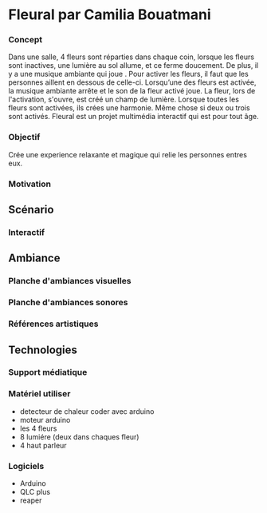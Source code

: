 # Fleural par Camilia Bouatmani

### Concept 

Dans une salle, 4 fleurs sont réparties dans chaque coin, lorsque les fleurs sont inactives, une lumière au sol allume, et ce ferme doucement. De plus, il y a une musique ambiante qui joue . Pour activer les fleurs, il faut que les personnes aillent en dessous de celle-ci. Lorsqu’une des fleurs est activée, la musique ambiante arrête et le son de la fleur activé joue. La fleur, lors de l'activation, s'ouvre, est créé un champ de lumière. Lorsque toutes les fleurs sont activées, ils crées une harmonie. Même chose si deux ou trois sont activés. Fleural est un projet multimédia interactif qui est pour tout âge. 


### Objectif
Crée une experience relaxante et magique qui relie les personnes entres eux. 

### Motivation

## Scénario

### Interactif

## Ambiance

### Planche d'ambiances visuelles

### Planche d'ambiances sonores

### Références artistiques

## Technologies

### Support médiatique

### Matériel utiliser
* detecteur de chaleur coder avec arduino
* moteur arduino
* les 4 fleurs
* 8 lumiére (deux dans chaques fleur)
* 4 haut parleur
  
### Logiciels
* Arduino
* QLC plus
* reaper 


